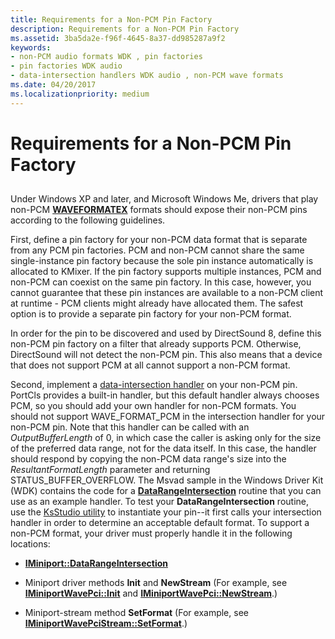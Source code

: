 ```yaml
---
title: Requirements for a Non-PCM Pin Factory
description: Requirements for a Non-PCM Pin Factory
ms.assetid: 3ba5da2e-f96f-4645-8a37-dd985287a9f2
keywords:
- non-PCM audio formats WDK , pin factories
- pin factories WDK audio
- data-intersection handlers WDK audio , non-PCM wave formats
ms.date: 04/20/2017
ms.localizationpriority: medium
---
```


# Requirements for a Non-PCM Pin Factory


## <span id="requirements_for_a_non_pcm_pin_factory"></span><span id="REQUIREMENTS_FOR_A_NON_PCM_PIN_FACTORY"></span>


Under Windows XP and later, and Microsoft Windows Me, drivers that play non-PCM [**WAVEFORMATEX**](/windows/win32/api/mmreg/ns-mmreg-waveformatex) formats should expose their non-PCM pins according to the following guidelines.

First, define a pin factory for your non-PCM data format that is separate from any PCM pin factories. PCM and non-PCM cannot share the same single-instance pin factory because the sole pin instance automatically is allocated to KMixer. If the pin factory supports multiple instances, PCM and non-PCM can coexist on the same pin factory. In this case, however, you cannot guarantee that these pin instances are available to a non-PCM client at runtime - PCM clients might already have allocated them. The safest option is to provide a separate pin factory for your non-PCM format.

In order for the pin to be discovered and used by DirectSound 8, define this non-PCM pin factory on a filter that already supports PCM. Otherwise, DirectSound will not detect the non-PCM pin. This also means that a device that does not support PCM at all cannot support a non-PCM format.

Second, implement a [data-intersection handler](proprietary-data-intersection-handlers.md) on your non-PCM pin. PortCls provides a built-in handler, but this default handler always chooses PCM, so you should add your own handler for non-PCM formats. You should not support WAVE\_FORMAT\_PCM in the intersection handler for your non-PCM pin. Note that this handler can be called with an *OutputBufferLength* of 0, in which case the caller is asking only for the size of the preferred data range, not for the data itself. In this case, the handler should respond by copying the non-PCM data range's size into the *ResultantFormatLength* parameter and returning STATUS\_BUFFER\_OVERFLOW. The Msvad sample in the Windows Driver Kit (WDK) contains the code for a [**DataRangeIntersection**](/windows-hardware/drivers/ddi/portcls/nf-portcls-iminiport-datarangeintersection) routine that you can use as an example handler. To test your **DataRangeIntersection** routine, use the [KsStudio utility](ksstudio-utility.md) to instantiate your pin--it first calls your intersection handler in order to determine an acceptable default format. To support a non-PCM format, your driver must properly handle it in the following locations:

-   [**IMiniport::DataRangeIntersection**](/windows-hardware/drivers/ddi/portcls/nf-portcls-iminiport-datarangeintersection)

-   Miniport driver methods **Init** and **NewStream** (For example, see [**IMiniportWavePci::Init**](/windows-hardware/drivers/ddi/portcls/nf-portcls-iminiportwavepci-init) and [**IMiniportWavePci::NewStream**](/windows-hardware/drivers/ddi/portcls/nf-portcls-iminiportwavepci-newstream).)

-   Miniport-stream method **SetFormat** (For example, see [**IMiniportWavePciStream::SetFormat**](/windows-hardware/drivers/ddi/portcls/nf-portcls-iminiportwavepcistream-setformat).)

 

